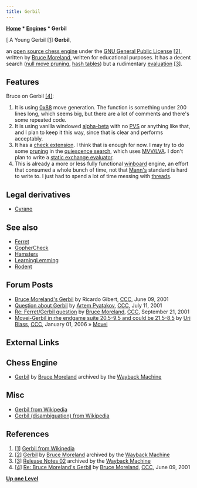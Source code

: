 ```yaml
---
title: Gerbil
---
```

**[Home](Home "Home") * [Engines](Engines "Engines") * Gerbil**

\[ A Young Gerbil <a id="cite-note-1" href="#cite-ref-1">[1]</a>
**Gerbil**,

an [open source chess engine](Category:Open_Source "Category:Open Source") under the [GNU General Public License](Free_Software_Foundation#GPL "Free Software Foundation") <a id="cite-note-2" href="#cite-ref-2">[2]</a>, written by [Bruce Moreland](Bruce_Moreland "Bruce Moreland"), written for educational purposes. It has a decent search ([null move pruning](Null_Move_Pruning "Null Move Pruning"), [hash tables](Transposition_Table "Transposition Table")) but a rudimentary [evaluation](Evaluation "Evaluation") <a id="cite-note-3" href="#cite-ref-3">[3]</a>.

## Features

Bruce on Gerbil <a id="cite-note-4" href="#cite-ref-4">[4]</a>:

1. It is using [0x88](0x88 "0x88") move generation. The function is something under 200 lines long, which seems big, but there are a lot of comments and there's some repeated code.
1. It is using vanilla windowed [alpha-beta](Alpha-Beta "Alpha-Beta") with no [PVS](Principal_Variation_Search "Principal Variation Search") or anything like that, and I plan to keep it this way, since that is clear and performs acceptably.
1. It has a [check extension](Check_Extensions "Check Extensions"). I think that is enough for now. I may try to do some [pruning](Pruning "Pruning") in the [quiescence search](Quiescence_Search "Quiescence Search"), which uses [MVV/LVA](MVV-LVA "MVV-LVA"). I don't plan to write a [static exchange evaluator](Static_Exchange_Evaluation "Static Exchange Evaluation").
1. This is already a more or less fully functional [winboard](WinBoard "WinBoard") engine, an effort that consumed a whole bunch of time, not that [Mann's](Tim_Mann "Tim Mann") standard is hard to write to. I just had to spend a lot of time messing with [threads](Thread "Thread").

## Legal derivatives

- [Cyrano](index.php?title=Cyrano&action=edit&redlink=1 "Cyrano (page does not exist)")

## See also

- [Ferret](Ferret "Ferret")
- [GopherCheck](GopherCheck "GopherCheck")
- [Hamsters](Hamsters "Hamsters")
- [LearningLemming](LearningLemming "LearningLemming")
- [Rodent](Rodent "Rodent")

## Forum Posts

- [Bruce Moreland's Gerbil](https://www.stmintz.com/ccc/index.php?id=174392) by Ricardo Gibert, [CCC](CCC "CCC"), June 09, 2001
- [Question about Gerbil](https://www.stmintz.com/ccc/index.php?id=179247) by [Artem Pyatakov](Artem_Petakov "Artem Petakov"), [CCC](CCC "CCC"), July 11, 2001
- [Re: Ferret/Gerbil question](https://www.stmintz.com/ccc/index.php?id=189800) by [Bruce Moreland](Bruce_Moreland "Bruce Moreland"), [CCC](CCC "CCC"), September 21, 2001
- [Movei-Gerbil in rhe endgame suite 20.5-9.5 and could be 21.5-8.5](https://www.stmintz.com/ccc/index.php?id=476082) by [Uri Blass](Uri_Blass "Uri Blass"), [CCC](CCC "CCC"), January 01, 2006 » [Movei](Movei "Movei")

## External Links

## Chess Engine

- [Gerbil](http://web.archive.org/web/20070607151211/www.brucemo.com/compchess/gerbil/index.htm) by [Bruce Moreland](Bruce_Moreland "Bruce Moreland") archived by the [Wayback Machine](https://en.wikipedia.org/wiki/Wayback_Machine)

## Misc

- [Gerbil from Wikipedia](https://en.wikipedia.org/wiki/Gerbil)
- [Gerbil (disambiguation) from Wikipedia](<https://en.wikipedia.org/wiki/Gerbil_(disambiguation)>)

## References

1. <a id="cite-ref-1" href="#cite-note-1">[1]</a> [Gerbil from Wikipedia](https://en.wikipedia.org/wiki/Gerbil)
1. <a id="cite-ref-2" href="#cite-note-2">[2]</a> [Gerbil](http://web.archive.org/web/20070607151211/www.brucemo.com/compchess/gerbil/index.htm) by [Bruce Moreland](Bruce_Moreland "Bruce Moreland") archived by the [Wayback Machine](https://en.wikipedia.org/wiki/Wayback_Machine)
1. <a id="cite-ref-3" href="#cite-note-3">[3]</a> [Release Notes 02](http://web.archive.org/web/20070602233810/http://www.seanet.com/~brucemo/gerbil/release.txt) archived by the [Wayback Machine](https://en.wikipedia.org/wiki/Wayback_Machine)
1. <a id="cite-ref-4" href="#cite-note-4">[4]</a> [Re: Bruce Moreland's Gerbil](https://www.stmintz.com/ccc/index.php?id=174438) by [Bruce Moreland](Bruce_Moreland "Bruce Moreland"), [CCC](CCC "CCC"), June 09, 2001

**[Up one Level](Engines "Engines")**

